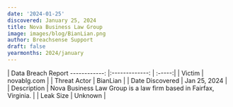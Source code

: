 ```yaml
---
date: '2024-01-25'
discovered: January 25, 2024
title: Nova Business Law Group
image: images/blog/BianLian.png
author: Breachsense Support
draft: false
yearmonths: 2024/january
---
```



| Data Breach Report
------------:     |:-------------:    | :-----:|
| Victim      | novablg.com      | 
| Threat Actor      | BianLian      | 
| Date Discovered      | Jan 25, 2024      | 
| Description      | Nova Business Law Group is a law firm based in Fairfax, Virginia.      | 
| Leak Size      | Unknown      | 

